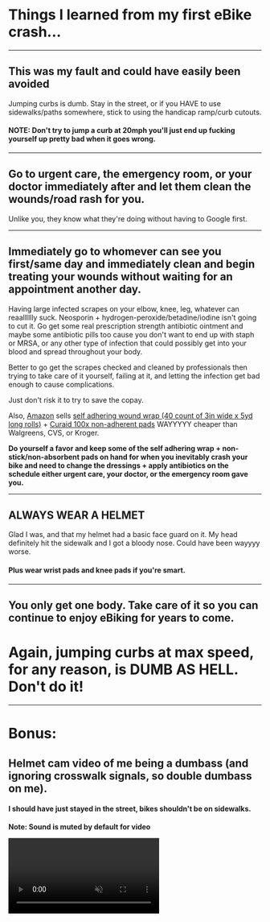 # Things I learned from my first eBike crash...

___

## This was my fault and could have easily been avoided
Jumping curbs is dumb. Stay in the street, or if you HAVE to use sidewalks/paths somewhere, stick to using the handicap ramp/curb cutouts. 
#### NOTE: Don't try to jump a curb at 20mph you'll just end up fucking yourself up pretty bad when it goes wrong.

___

## Go to urgent care, the emergency room, or your doctor immediately after and let them clean the wounds/road rash for you.
Unlike you, they know what they're doing without having to Google first.

___

## Immediately go to whomever can see you first/same day and immediately clean and begin treating your wounds without waiting for an appointment another day.

Having large infected scrapes on your elbow, knee, leg, whatever can reaalllllly suck. Neosporin + hydrogen-peroxide/betadine/iodine isn't going to cut it.
Go get some real prescription strength antibiotic ointment and maybe some antibiotic pills too cause you don't want to end up with staph or MRSA, or any other type of infection that could possibly get into your blood and spread throughout your body.

Better to go get the scrapes checked and cleaned by professionals then trying to take care of it yourself, failing at it, and letting the infection get bad enough to cause complications.

Just don't risk it to try to save the copay.

Also, [Amazon](https://amazon.com) sells [self adhering wound wrap (40 count of 3in wide x 5yd long rolls)](https://smile.amazon.com/gp/product/B09HC58XSK/) + [Curaid 100x non-adherent pads](https://smile.amazon.com/gp/product/B005EB9SFI/) WAYYYYY cheaper than Walgreens, CVS, or Kroger.

**Do yourself a favor and keep some of the self adhering wrap + non-stick/non-absorbent pads on hand for when you inevitably crash your bike and need to change the dressings + apply antibiotics on the schedule either urgent care, your doctor, or the emergency room gave you.**

___

## ALWAYS WEAR A HELMET

Glad I was, and that my helmet had a basic face guard on it. My head definitely hit the sidewalk and I got a bloody nose. Could have been wayyyy worse. 

#### Plus wear wrist pads and knee pads if you're smart.

___

## You only get one body. Take care of it so you can continue to enjoy eBiking for years to come.

# Again, jumping curbs at max speed, for any reason, is DUMB AS HELL. Don't do it!

___ 
# Bonus: 

## Helmet cam video of me being a dumbass (and ignoring crosswalk signals, so double dumbass on me). 

#### I should have just stayed in the street, bikes shouldn't be on sidewalks.

**Note: Sound is muted by default for video**

<video src="https://user-images.githubusercontent.com/52809959/175843883-d605ddae-8434-486e-bf5b-ddcd00c25037.mov" data-canonical-src="https://user-images.githubusercontent.com/52809959/175843883-d605ddae-8434-486e-bf5b-ddcd00c25037.mov" controls="controls" muted="muted" class="d-block rounded-bottom-2 border-top width-fit" style="max-height:640px;"></video>
